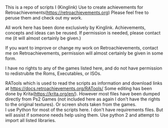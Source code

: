 This is a repo of scripts I (Kinglink) Use to create achievements for Retroachievements(https://retroachievements.org) Please feel free to peruse them and check out my work.  

All work here has been done exclusively by Kinglink.  Achievements, concepts and ideas can be reused.  If permission is needed, please contact me (it will almost certainly be given.)  

If you want to improve or change my work on Retroachievements, contact me on Retroachievements, permission will almost certainly be given in some form.

I have no rights to any of the games listed here, and do not have permission to redistrubite the Roms, Executables, or ISOs.  

RATools which is used to read the scripts as information and download links at https://docs.retroachievements.org/RATools/
Some editing has been done by Krita(https://krita.org/en/).  However most files have been dumped directly from Ps2 Games (not included here as again I don't have the rights to the original textures).  Or screen shots taken from the games.  
I use Python for most of the scripts here.  I don't have requirements files. But will assist if someone needs help using them.  Use python 2 and attempt to import all listed libraries. 
